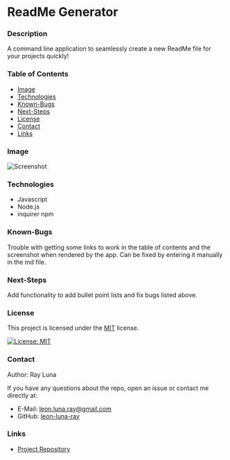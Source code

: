 

  # ReadMe Generator

  ### Description

  A command line application to seamlessly create a new ReadMe file for your projects quickly!

  ### Table of Contents

  * [Image](#image)
  * [Technologies](#technologies)
  * [Known-Bugs](#known-bugs)
  * [Next-Steps](#next-steps)
  * [License](#License)
  * [Contact](#contact)
  * [Links](#Links)

  ### Image

  ![Screenshot](https://github.com/leon-luna-ray/hw09-readme-generator/blob/main/assets/images/app-screenshot.png)

  ### Technologies

  - Javascript
  - Node.js
  - inquirer npm

  ### Known-Bugs

  Trouble with getting some links to work in the table of contents and the screenshot when rendered by the app. Can be fixed by entering it manually in the md file.

  ### Next-Steps

  Add functionality to add bullet point lists and fix bugs listed above.

  ### License

  This project is licensed under the [MIT](https://opensource.org/licenses/MIT) license.

  [![License: MIT](https://img.shields.io/badge/License-MIT-yellow.svg)](https://opensource.org/licenses/MIT) 
  
  ### Contact

  Author: Ray Luna 

  If you have any questions about the repo, open an issue or contact me directly at:
  - E-Mail: leon.luna.ray@gmail.com
  - GitHub: [leon-luna-ray](https://github.com/leon-luna-ray)

  ### Links

  - [Project Repository](https://github.com/leon-luna-ray/hw09-readme-generator)

  